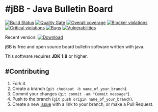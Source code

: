 #jBB - Java Bulletin Board
=================================
[![Build Status](http://vps289371.ovh.net:8000/buildStatus/icon?job=jBB-build-feature_interface-data-refactor_0.10.0_20171011)](http://vps289371.ovh.net:8000/job/jBB-build-feature_interface-data-refactor_0.10.0_20171011/) 
[![Quality Gate](http://vps289371.ovh.net:9000/api/badges/gate?key=org.jbb:jbb-parent:0.10.0-interface-data-refactor-SNAPSHOT)](http://vps289371.ovh.net:9000/dashboard?id=org.jbb%3Ajbb-parent%3A0.10.0-interface-data-refactor-SNAPSHOT)
[![Overall coverage](http://vps289371.ovh.net:9000/api/badges/measure?key=org.jbb:jbb-parent:0.10.0-interface-data-refactor-SNAPSHOT&metric=coverage&blinking=true)](http://vps289371.ovh.net:9000/dashboard?id=org.jbb%3Ajbb-parent%3A0.10.0-interface-data-refactor-SNAPSHOT) 
[![Blocker violations](http://vps289371.ovh.net:9000/api/badges/measure?key=org.jbb:jbb-parent:0.10.0-interface-data-refactor-SNAPSHOT&metric=blocker_violations&blinking=true)](http://vps289371.ovh.net:9000/dashboard?id=org.jbb%3Ajbb-parent%3A0.10.0-interface-data-refactor-SNAPSHOT) 
[![Critical violations](http://vps289371.ovh.net:9000/api/badges/measure?key=org.jbb:jbb-parent:0.10.0-interface-data-refactor-SNAPSHOT&metric=critical_violations&blinking=true)](http://vps289371.ovh.net:9000/dashboard?id=org.jbb%3Ajbb-parent%3A0.10.0-interface-data-refactor-SNAPSHOT) 
[![Bugs](http://vps289371.ovh.net:9000/api/badges/measure?key=org.jbb:jbb-parent:0.10.0-interface-data-refactor-SNAPSHOT&metric=bugs&blinking=true)](http://vps289371.ovh.net:9000/dashboard?id=org.jbb%3Ajbb-parent%3A0.10.0-interface-data-refactor-SNAPSHOT) 
[![Vulnerabilities](http://vps289371.ovh.net:9000/api/badges/measure?key=org.jbb:jbb-parent:0.10.0-interface-data-refactor-SNAPSHOT&metric=vulnerabilities&blinking=true)](http://vps289371.ovh.net:9000/dashboard?id=org.jbb%3Ajbb-parent%3A0.10.0-interface-data-refactor-SNAPSHOT)

Recent version: [ ![Download](https://api.bintray.com/packages/project-jbb/jbb-releases/jBB/images/download.svg) ](https://bintray.com/project-jbb/jbb-releases/jBB/_latestVersion)

jBB is free and open source board bulletin software written with java.


This software requires **JDK 1.8** or higher.

#Contributing
------------

1. Fork it.
2. Create a branch (`git checkout -b name_of_your_branch`).
3. Commit your changes (`git commit -am "Commit message"`).
4. Push to the branch (`git push origin name_of_your_branch`).
5. Create a new [issue](https://github.com/jbb-project/jbb/issues/new) with a link to your branch, or make a Pull Request.
